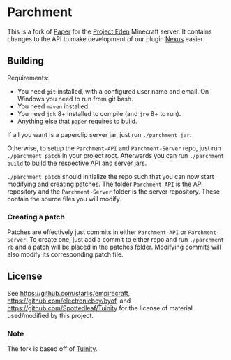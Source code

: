 # Parchment

This is a fork of [Paper](https://github.com/PaperMC/Paper) for the [Project Eden](https://projecteden.gg/) Minecraft server.
It contains changes to the API to make development of our plugin [Nexus](https://github.com/Pugabyte/Nexus) easier.

## Building

Requirements:
- You need `git` installed, with a configured user name and email. 
   On Windows you need to run from git bash.
- You need `maven` installed.
- You need `jdk` 8+ installed to compile (and `jre` 8+ to run).
- Anything else that `paper` requires to build.

If all you want is a paperclip server jar, just run `./parchment jar`.

Otherwise, to setup the `Parchment-API` and `Parchment-Server` repo, just run `./parchment patch`
in your project root. Afterwards you can run `./parchment build` to build the 
respective API and server jars.

`./parchment patch` should initialize the repo such that you can now start modifying and creating
patches. The folder `Parchment-API` is the API repository and the `Parchment-Server` folder
is the server repository. These contain the source files you will modify.

### Creating a patch

Patches are effectively just commits in either `Parchment-API` or `Parchment-Server`.
To create one, just add a commit to either repo and run `./parchment rb` and a
patch will be placed in the patches folder. Modifying commits will also modify its
corresponding patch file.

## License

See https://github.com/starlis/empirecraft, https://github.com/electronicboy/byof, and https://github.com/Spottedleaf/Tuinity
for the license of material used/modified by this project.

### Note

The fork is based off of [Tuinity](https://github.com/Spottedleaf/Tuinity).